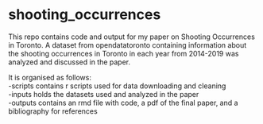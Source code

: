 # shooting_occurrences

This repo contains code and output for my paper on Shooting Occurrences in Toronto. A dataset from opendatatoronto containing information about the shooting occurrences in Toronto in each year from 2014-2019 was analyzed and discussed in the paper.

It is organised as follows:\
-scripts contains r scripts used for data downloading and cleaning\
-inputs holds the datasets used and analyzed in the paper\
-outputs contains an rmd file with code, a pdf of the final paper, and a bibliography for references
